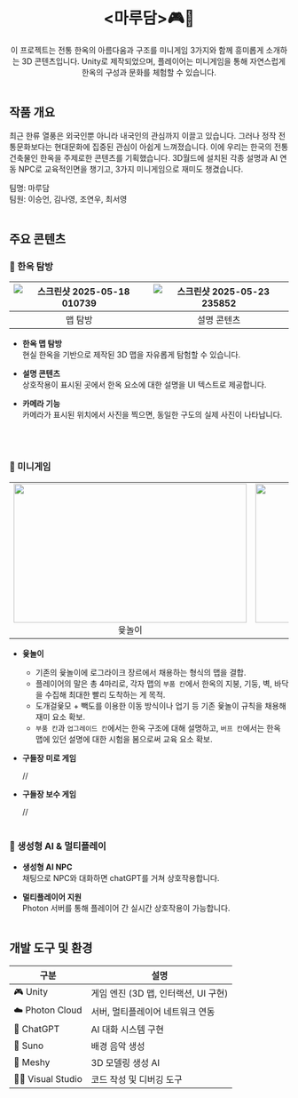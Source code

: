 <div align="center">
<h1><마루담>🎮🌳</h1>
이 프로젝트는 전통 한옥의 아름다움과 구조를 미니게임 3가지와 함께 흥미롭게 소개하는 3D 콘텐츠입니다.  
Unity로 제작되었으며, 플레이어는 미니게임을 통해 자연스럽게 한옥의 구성과 문화를 체험할 수 있습니다.
</div><br>

## 작품 개요
최근 한류 열풍은 외국인뿐 아니라 내국인의 관심까지 이끌고 있습니다. 그러나 정작 전통문화보다는 현대문화에 집중된 관심이 아쉽게 느껴졌습니다. 이에 우리는 한국의 전통건축물인 한옥을 주제로한 콘텐츠를 기획했습니다. 3D월드에 설치된 각종 설명과 AI 연동 NPC로 교육적인면을 챙기고, 3가지 미니게임으로 재미도 챙겼습니다.

팀명: 마루담<br>
팀원: 이승언, 김나영, 조연우, 최서영
<br><br>

## 주요 콘텐츠

### 🧭 한옥 탐방

|![스크린샷 2025-05-18 010739](https://github.com/user-attachments/assets/89cb3e51-0fa8-456f-b4ac-a6afef877d84)|![스크린샷 2025-05-23 235852](https://github.com/user-attachments/assets/bd63eac7-45b0-4e6a-9b5d-a1642674e643)
|:---:|:---:|
|맵 탐방|설명 콘텐츠|


- **한옥 맵 탐방**  
  현실 한옥을 기반으로 제작된 3D 맵을 자유롭게 탐험할 수 있습니다.
- **설명 콘텐츠**  
  상호작용이 표시된 곳에서 한옥 요소에 대한 설명을 UI 텍스트로 제공합니다.
- **카메라 기능**  
  카메라가 표시된 위치에서 사진을 찍으면, 동일한 구도의 실제 사진이 나타납니다.

  <br><br>

### 🎲 미니게임
<table>
  <tr>
    <td align="center">
      <img src="https://github.com/user-attachments/assets/3c00089f-e5f6-4860-a253-c7bf9b50ae1d" width="420" height="250"/><br/>
      윷놀이
    </td>
    <td align="center">
      <img src="https://github.com/user-attachments/assets/828a5b8b-7fbb-41e7-9487-4692c627efdb"  width="420" height="250"/><br/>
      구들장 미로 게임
    </td>
    <td align="center">
      <img src="https://github.com/user-attachments/assets/6211ccc8-3303-47d7-b280-622bb25f66c3"  width="420" height="250"/><br/>
      구들장 보수 게임
    </td>
  </tr>
</table>


- **윷놀이**
  + 기존의 윷놀이에 로그라이크 장르에서 채용하는 형식의 맵을 결합.
  + 플레이어의 말은 총 4마리로, 각자 맵의 `부품 칸`에서 한옥의 지붕, 기둥, 벽, 바닥을 수집해 최대한 빨리 도착하는 게 목적.
  + 도개걸윷모 + 빽도를 이용한 이동 방식이나 업기 등 기존 윷놀이 규칙을 채용해 재미 요소 확보.
  + `부품 칸`과 `업그레이드 칸`에서는 한옥 구조에 대해 설명하고, `버프 칸`에서는 한옥 맵에 있던 설명에 대한 시험을 봄으로써 교육 요소 확보.
  
- **구들장 미로 게임**

  //
- **구들장 보수 게임**

  //
<br><br>

### 🧠 생성형 AI & 멀티플레이

- **생성형 AI NPC**  
  채팅으로 NPC와 대화하면 chatGPT를 거쳐 상호작용합니다.

  
- **멀티플레이어 지원**  
  Photon 서버를 통해 플레이어 간 실시간 상호작용이 가능합니다.
  <br><br>
  
## 개발 도구 및 환경
| 구분 | 설명 |
|------|------|
| 🎮 Unity | 게임 엔진 (3D 맵, 인터랙션, UI 구현) |
| ☁️ Photon Cloud | 서버, 멀티플레이어 네트워크 연동 |
| 🧠 ChatGPT| AI 대화 시스템 구현 |
| 🎵 Suno | 배경 음악 생성 |
| 🧱 Meshy | 3D 모델링 생성 AI |
| 🧑‍💻 Visual Studio | 코드 작성 및 디버깅 도구 |


